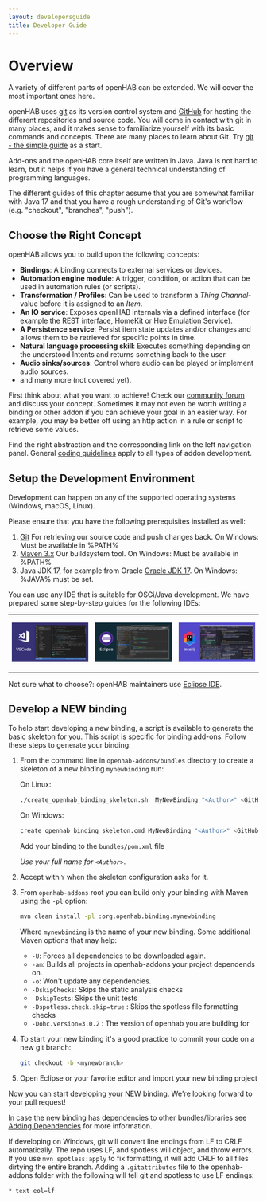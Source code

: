 ```yaml
---
layout: developersguide
title: Developer Guide
---
```


# Overview

A variety of different parts of openHAB can be extended.
We will cover the most important ones here.

openHAB uses [git](https://git-scm.com/) as its version control system and [GitHub](https://github.com/openhab) for hosting the different repositories and source code.
You will come in contact with git in many places, and it makes sense to familiarize yourself with its basic commands and concepts.
There are many places to learn about Git.
Try [git - the simple guide](https://rogerdudler.github.io/git-guide/) as a start.

Add-ons and the openHAB core itself are written in Java.
Java is not hard to learn, but it helps if you have a general technical understanding of programming languages.

The different guides of this chapter assume that you are somewhat familiar with Java 17 and that you have a rough understanding of Git's workflow (e.g. "checkout", "branches", "push").

## Choose the Right Concept

openHAB allows you to build upon the following concepts:

- **Bindings**: A binding connects to external services or devices.
- **Automation engine module**: A trigger, condition, or action that can be used in automation rules (or scripts).
- **Transformation / Profiles**: Can be used to transform a _Thing Channel_- value before it is assigned to an _Item_.
- **An IO service**: Exposes openHAB internals via a defined interface (for example the REST interface, HomeKit or Hue Emulation Service).
- **A Persistence service**: Persist item state updates and/or changes and allows them to be retrieved for specific points in time.
- **Natural language processing skill**:
  Executes something depending on the understood Intents and returns something back to the user.
- **Audio sinks/sources**:
  Control where audio can be played or implement audio sources.
- and many more (not covered yet).

First think about what you want to achieve! Check our [community forum](https://community.openhab.org)
and discuss your concept.
Sometimes it may not even be worth writing a binding or other addon if you can achieve your goal in an easier way.
For example, you may be better off using an http action in a rule or script to retrieve some values.

Find the right abstraction and the corresponding link on the left navigation panel.
General [coding guidelines](guidelines.html) apply to all types of addon development.

## Setup the Development Environment

Development can happen on any of the supported operating systems (Windows, macOS, Linux).

Please ensure that you have the following prerequisites installed as well:

1. [Git](https://git-scm.com/downloads) For retrieving our source code and push changes back. On Windows: Must be available in %PATH%
1. [Maven 3.x](https://maven.apache.org/download.cgi) Our buildsystem tool. On Windows: Must be available in %PATH%
1. Java JDK 17, for example from Oracle [Oracle JDK 17](https://www.oracle.com/java/technologies/javase/jdk17-archive-downloads.html). On Windows: %JAVA% must be set.

You can use any IDE that is suitable for OSGi/Java development.
We have prepared some step-by-step guides for the following IDEs:

<table style="width:100%">
<tr>
<td style="width:30%">

[![Visual Studio Code](./ide/images/vscode.jpg)](ide/vscode.html)

</td>
<td style="width:30%">

[![Eclipse IDE](./ide/images/eclipse.jpg)](ide/eclipse.html)

</td>
<td style="width:30%">

[![Intellij IDE](./ide/images/intellij.jpg)](ide/intellij.html)

</td>
</tr>
</table>

Not sure what to choose?: openHAB maintainers use [Eclipse IDE](https://wiki.eclipse.org/Eclipse_Installer).

## Develop a NEW binding

To help start developing a new binding, a script is available to generate the basic skeleton for you.
This script is specific for binding add-ons.
Follow these steps to generate your binding:

1. From the command line in `openhab-addons/bundles` directory to create a skeleton of a new binding `mynewbinding` run:

   On Linux:

    ```bash
    ./create_openhab_binding_skeleton.sh  MyNewBinding "<Author>" <GitHubUsername>
    ```

   On Windows:

    ```bash
    create_openhab_binding_skeleton.cmd MyNewBinding "<Author>" <GitHubUsername>
    ```

    Add your binding to the `bundles/pom.xml` file

    _Use your full name for `<Author>`_.

1. Accept with `Y` when the skeleton configuration asks for it.

1. From `openhab-addons` root you can build only your binding with Maven using the `-pl` option:

    ```bash
    mvn clean install -pl :org.openhab.binding.mynewbinding
    ```

   Where `mynewbinding` is the name of your new binding.
   Some additional Maven options that may help:
   - `-U`: Forces all dependencies to be downloaded again.
   - `-am`: Builds all projects in openhab-addons your project dependends on.
   - `-o`: Won't update any dependencies.
   - `-DskipChecks`: Skips the static analysis checks
   - `-DskipTests`: Skips the unit tests
   - `-Dspotless.check.skip=true` : Skips the spotless file formatting checks
   - `-Dohc.version=3.0.2` : The version of openhab you are building for

1. To start your new binding it's a good practice to commit your code on a new git branch:

   ```bash
   git checkout -b <mynewbranch>
   ```

1. Open Eclipse or your favorite editor and import your new binding project

Now you can start developing your NEW binding. We're looking forward to your pull request!

In case the new binding has dependencies to other bundles/libraries see [Adding Dependencies](buildsystem.html#adding-dependencies) for more information.

If developing on Windows, git will convert line endings from LF to CRLF automatically. The repo uses LF,
and spotless will object, and throw errors. If you use `mvn spotless:apply` to fix formatting, it will add CRLF
to all files dirtying the entire branch. Adding a `.gitattributes` file to the openhab-addons folder with the
following will tell git and spotless to use LF endings:

```text
* text eol=lf
```
